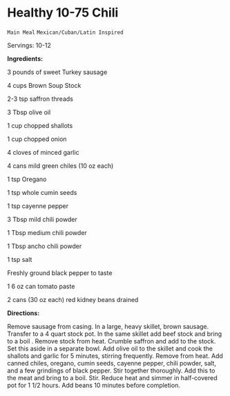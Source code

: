 # Healthy 10-75 Chili

`Main Meal` `Mexican/Cuban/Latin Inspired`

Servings: 10-12      

**Ingredients:**    

3 pounds of sweet Turkey sausage

4 cups Brown Soup Stock

2-3 tsp saffron threads

3 Tbsp olive oil

1 cup chopped shallots

1 cup chopped onion

4 cloves of minced garlic

4 cans mild green chiles (10 oz each)

1 tsp Oregano

1 tsp whole cumin seeds

1 tsp cayenne pepper

3 Tbsp mild chili powder

1 Tbsp medium chili powder

1 Tbsp ancho chili powder

1 tsp salt

Freshly ground black pepper to taste

1 6 oz can tomato paste

2 cans (30 oz each) red kidney beans drained

**Directions:**

Remove sausage from casing. In a large, heavy skillet, brown sausage. Transfer to a 4 quart stock pot. In the same skillet add beef stock and bring to a boil . Remove stock from heat. Crumble saffron and add to the stock. Set this aside in a separate bowl. Add olive oil to the skillet and cook the shallots and garlic for 5 minutes, stirring frequently. Remove from heat. Add canned chiles, oregano, cumin seeds, cayenne pepper, chili powder, salt, and a few grindings of black pepper. Stir together thoroughly. Add this to the meat and bring to a boil. Stir. Reduce heat and simmer in half-covered pot for 1 1/2 hours. Add beans 10 minutes before completion.      

          
